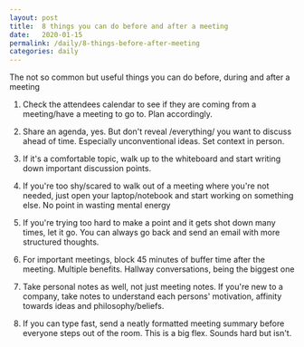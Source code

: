 ```yaml
---
layout: post
title:  8 things you can do before and after a meeting
date:   2020-01-15
permalink: /daily/8-things-before-after-meeting
categories: daily
---
```

The not so common but useful things you can do before, during and after a meeting

1. Check the attendees calendar to see if they are coming from a meeting/have a meeting to go to. Plan accordingly.

2. Share an agenda, yes. But don't reveal /everything/ you want to discuss ahead of time. Especially unconventional ideas. Set context in person.

3. If it's a comfortable topic, walk up to the whiteboard and start writing down important discussion points.

4. If you're too shy/scared to walk out of a meeting where you're not needed, just open your laptop/notebook and start working on something else. No point in wasting mental energy

5. If you're trying too hard to make a point and it gets shot down many times, let it go. You can always go back and send an email with more structured thoughts.

6. For important meetings, block 45 minutes of buffer time after the meeting. Multiple benefits. Hallway conversations, being the biggest one

7. Take personal notes as well, not just meeting notes. If you're new to a company, take notes to understand each persons' motivation, affinity towards ideas and philosophy/beliefs.

8. If you can type fast, send a neatly formatted meeting summary before everyone steps out of the room. This is a big flex. Sounds hard but isn't.
